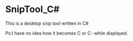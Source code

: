 # SnipTool_C#
This is a desktop snip tool written in C#

Ps:I have no idea how it becomes C or C- while displayed.
